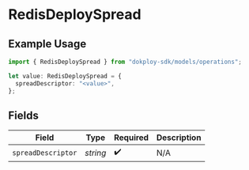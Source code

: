 # RedisDeploySpread

## Example Usage

```typescript
import { RedisDeploySpread } from "dokploy-sdk/models/operations";

let value: RedisDeploySpread = {
  spreadDescriptor: "<value>",
};
```

## Fields

| Field              | Type               | Required           | Description        |
| ------------------ | ------------------ | ------------------ | ------------------ |
| `spreadDescriptor` | *string*           | :heavy_check_mark: | N/A                |